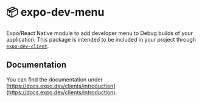 # 📦 expo-dev-menu

Expo/React Native module to add developer menu to Debug builds of your application. This package is intended to be included in your project through [`expo-dev-client`](https://docs.expo.dev/clients/introduction/).

## Documentation

You can find the documentation under [https://docs.expo.dev/clients/introduction](https://docs.expo.dev/clients/introduction).